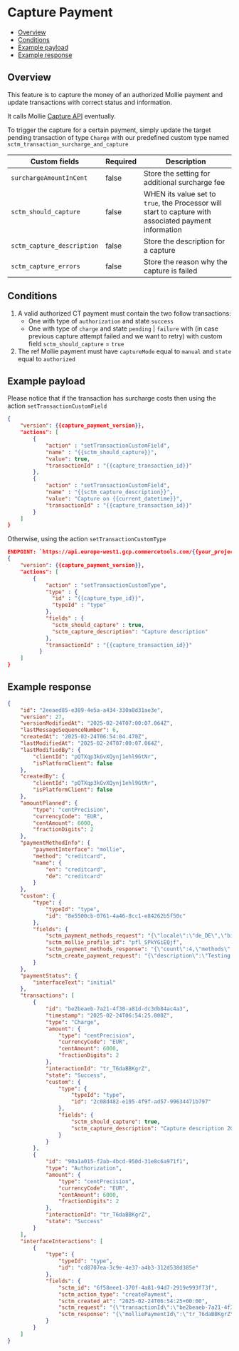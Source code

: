 # Capture Payment

* [Overview](#overview)
* [Conditions](#conditions)
* [Example payload](#example-payload)
* [Example response](#example-response)

## Overview

This feature is to capture the money of an authorized Mollie payment and update transactions with correct status and information.

It calls Mollie [Capture API](https://docs.mollie.com/reference/captures-api) eventually.

To trigger the capture for a certain payment, simply update the target pending transaction of type `Charge` with our predefined custom type named `sctm_transaction_surcharge_and_capture`

| **Custom fields** | **Required** | **Description** |
| --- | --- | --- |
| `surchargeAmountInCent` | false | Store the setting for additional surcharge fee |
| `sctm_should_capture` | false | WHEN its value set to `true`, the Processor will start to capture with associated payment information |
| `sctm_capture_description` | false | Store the description for a capture |
| `sctm_capture_errors` | false | Store the reason why the capture is failed |

## Conditions

1. A valid authorized CT payment must contain the two follow transactions:
    * One with type of `authorization` and state `success`
    * One with type of `charge` and state `pending` | `failure` with  (in case previous capture attempt failed and we want to retry) with custom field `sctm_should_capture` = `true`
2. The ref Mollie payment must have `captureMode` equal to `manual` and `state` equal to `authorized`

## Example payload

Please notice that if the transaction has surcharge costs then using the action `setTransactionCustomField`

```json
{
    "version": {{capture_payment_version}},
    "actions": [
        {
            "action" : "setTransactionCustomField",
            "name" : "{{sctm_should_capture}}",
            "value": true,
            "transactionId" : "{{capture_transaction_id}}"
        },
        {
            "action" : "setTransactionCustomField",
            "name" : "{{sctm_capture_description}}",
            "value": "Capture on {{current_datetime}}",
            "transactionId" : "{{capture_transaction_id}}"
        }
    ]
}
```

Otherwise, using the action `setTransactionCustomType`

```json
ENDPOINT: `https://api.europe-west1.gcp.commercetools.com/{{your_project_key}}/payments/{{payment_id_for_capture}}`
{
    "version": {{capture_payment_version}},
    "actions": [
        {
            "action" : "setTransactionCustomType",
            "type" : {
              "id" : "{{capture_type_id}}",
              "typeId" : "type"
            },
            "fields" : {
              "sctm_should_capture" : true,
              "sctm_capture_description": "Capture description"
            },
            "transactionId" : "{{capture_transaction_id}}"
          }
    ]
}
```

## Example response

```json
{
    "id": "2eeaed85-e389-4e5a-a434-330a0d31ae3e",
    "version": 27,
    "versionModifiedAt": "2025-02-24T07:00:07.064Z",
    "lastMessageSequenceNumber": 6,
    "createdAt": "2025-02-24T06:54:04.470Z",
    "lastModifiedAt": "2025-02-24T07:00:07.064Z",
    "lastModifiedBy": {
        "clientId": "pQTXqp3kGvXQynj1ehl9GtNr",
        "isPlatformClient": false
    },
    "createdBy": {
        "clientId": "pQTXqp3kGvXQynj1ehl9GtNr",
        "isPlatformClient": false
    },
    "amountPlanned": {
        "type": "centPrecision",
        "currencyCode": "EUR",
        "centAmount": 6000,
        "fractionDigits": 2
    },
    "paymentMethodInfo": {
        "paymentInterface": "mollie",
        "method": "creditcard",
        "name": {
            "en": "creditcard",
            "de": "creditcard"
        }
    },
    "custom": {
        "type": {
            "typeId": "type",
            "id": "8e5500cb-0761-4a46-8cc1-e84262b5f50c"
        },
        "fields": {
            "sctm_payment_methods_request": "{\"locale\":\"de_DE\",\"billingCountry\":\"DE\",\"includeWallets\":\"applepay\"}",
            "sctm_mollie_profile_id": "pfl_SPkYGiEQjf",
            "sctm_payment_methods_response": "{\"count\":4,\"methods\":[{\"id\":\"creditcard\",\"name\":{\"en-GB\":\"Card\",\"de-DE\":\"Card\",\"en-US\":\"Card\"},\"description\":{\"en-GB\":\"\",\"de-DE\":\"\",\"en-US\":\"\"},\"image\":\"https://www.mollie.com/external/icons/payment-methods/creditcard.svg\",\"order\":0},{\"id\":\"paypal\",\"name\":{\"en-GB\":\"PayPal\",\"de-DE\":\"PayPal\",\"en-US\":\"PayPal\"},\"description\":{\"en-GB\":\"\",\"de-DE\":\"\",\"en-US\":\"\"},\"image\":\"https://www.mollie.com/external/icons/payment-methods/paypal.svg\",\"order\":0},{\"id\":\"banktransfer\",\"name\":{\"en-GB\":\"Bank transfer\",\"de-DE\":\"Bank transfer\",\"en-US\":\"Bank transfer\"},\"description\":{\"en-GB\":\"\",\"de-DE\":\"\",\"en-US\":\"\"},\"image\":\"https://www.mollie.com/external/icons/payment-methods/banktransfer.svg\",\"order\":0},{\"id\":\"ideal\",\"name\":{\"en-GB\":\"iDEAL\",\"de-DE\":\"iDEAL\",\"en-US\":\"iDEAL\"},\"description\":{\"en-GB\":\"\",\"de-DE\":\"\",\"en-US\":\"\"},\"image\":\"https://www.mollie.com/external/icons/payment-methods/ideal.svg\",\"order\":0}]}",
            "sctm_create_payment_request": "{\"description\":\"Testing creating Mollie payment\",\"redirectUrl\":\"http://localhost:3000/thank-you?orderId=6fe8-b457-9e18\",\"billingAddress\":{\"givenName\":\"thach\",\"familyName\":\"dang\",\"streetAndNumber\":\"Am campus 5\",\"postalCode\":\"48721\",\"city\":\"Gescher\",\"country\":\"DE\",\"email\":\"t.dang+tuff$@shopmacher.de\"},\"shippingAddress\":{\"givenName\":\"thach\",\"familyName\":\"dang\",\"streetAndNumber\":\"Am campus 5\",\"postalCode\":\"48721\",\"city\":\"Gescher\",\"country\":\"DE\",\"email\":\"t.dang+tuff$@shopmacher.de\"},\"billingEmail\":\"t.dang+tuff$@shopmacher.de\",\"cardToken\":\"tkn_fwGrzMtest\",\"lines\":[{\"description\":\"Intl 101\",\"quantity\":1,\"quantityUnit\":\"pcs\",\"unitPrice\":{\"currency\":\"EUR\",\"value\":\"50.00\"},\"totalAmount\":{\"currency\":\"EUR\",\"value\":\"50.00\"}}],\"captureMode\":\"manual\"}"
        }
    },
    "paymentStatus": {
        "interfaceText": "initial"
    },
    "transactions": [
        {
            "id": "be2beaeb-7a21-4f30-a81d-dc3db84ac4a3",
            "timestamp": "2025-02-24T06:54:25.000Z",
            "type": "Charge",
            "amount": {
                "type": "centPrecision",
                "currencyCode": "EUR",
                "centAmount": 6000,
                "fractionDigits": 2
            },
            "interactionId": "tr_T6daBBKgrZ",
            "state": "Success",
            "custom": {
                "type": {
                    "typeId": "type",
                    "id": "2c08d482-e195-4f9f-ad57-99634471b797"
                },
                "fields": {
                    "sctm_should_capture": true,
                    "sctm_capture_description": "Capture description 2025-02-14T08:25:16.613Z"
                }
            }
        },
        {
            "id": "90a1a015-f2ab-4bcd-950d-31e8c6a971f1",
            "type": "Authorization",
            "amount": {
                "type": "centPrecision",
                "currencyCode": "EUR",
                "centAmount": 6000,
                "fractionDigits": 2
            },
            "interactionId": "tr_T6daBBKgrZ",
            "state": "Success"
        }
    ],
    "interfaceInteractions": [
        {
            "type": {
                "typeId": "type",
                "id": "cd8707ea-3c9e-4e37-a4b3-312d538d385e"
            },
            "fields": {
                "sctm_id": "6f58eee1-370f-4a81-94d7-2919e993f73f",
                "sctm_action_type": "createPayment",
                "sctm_created_at": "2025-02-24T06:54:25+00:00",
                "sctm_request": "{\"transactionId\":\"be2beaeb-7a21-4f30-a81d-dc3db84ac4a3\",\"paymentMethod\":\"creditcard\"}",
                "sctm_response": "{\"molliePaymentId\":\"tr_T6daBBKgrZ\",\"checkoutUrl\":\"https://www.mollie.com/checkout/test-mode?method=creditcard&token=6.suayi7\",\"transactionId\":\"be2beaeb-7a21-4f30-a81d-dc3db84ac4a3\"}"
            }
        }
    ]
}
```
